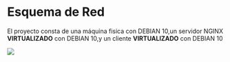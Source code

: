 # Esquema de Red

El proyecto consta de una máquina fisica con DEBIAN 10,un servidor NGINX **VIRTUALIZADO** con DEBIAN 10,y un cliente **VIRTUALIZADO** con DEBIAN 10

![](https://github.com/jesusromero92/NGINX/blob/main/Fotos/Indice/red.png)
